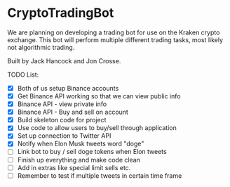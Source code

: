 # CryptoTradingBot
We are planning on developing a trading bot for use on the Kraken crypto exchange. This bot will perform multiple different trading tasks, most likely not algorithmic trading.

Built by Jack Hancock and Jon Crosse.

TODO List:
- [x] Both of us setup Binance accounts
- [X] Get Binance API working so that we can view public info
- [X] Binance API - view private info
- [X] Binance API - Buy and sell on account
- [X] Build skeleton code for project
- [X] Use code to allow users to buy/sell through application
- [X] Set up connection to Twitter API
- [X] Notify when Elon Musk tweets word "doge"
- [ ] Link bot to buy / sell doge tokens when Elon tweets
- [ ] Finish up everything and make code clean
- [ ] Add in extras like special limit sells etc.
- [ ] Remember to test if multiple tweets in certain time frame
